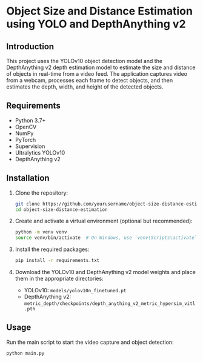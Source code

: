 # Object Size and Distance Estimation using YOLO and DepthAnything v2

## Introduction

This project uses the YOLOv10 object detection model and the DepthAnything v2 depth estimation model to estimate the size and distance of objects in real-time from a video feed. The application captures video from a webcam, processes each frame to detect objects, and then estimates the depth, width, and height of the detected objects.

## Requirements

- Python 3.7+
- OpenCV
- NumPy
- PyTorch
- Supervision
- Ultralytics YOLOv10
- DepthAnything v2

## Installation

1. Clone the repository:
    ```bash
    git clone https://github.com/yourusername/object-size-distance-estimation.git
    cd object-size-distance-estimation
    ```

2. Create and activate a virtual environment (optional but recommended):
    ```bash
    python -m venv venv
    source venv/bin/activate  # On Windows, use `venv\Scripts\activate`
    ```

3. Install the required packages:
    ```bash
    pip install -r requirements.txt
    ```

4. Download the YOLOv10 and DepthAnything v2 model weights and place them in the appropriate directories:
    - YOLOv10: `models/yolov10n_finetuned.pt`
    - DepthAnything v2: `metric_depth/checkpoints/depth_anything_v2_metric_hypersim_vitl.pth`

## Usage

Run the main script to start the video capture and object detection:
```bash
python main.py
